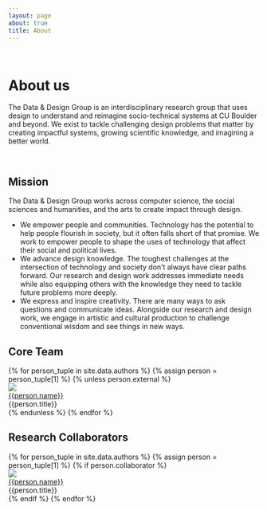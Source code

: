 ```yaml
---
layout: page
about: true
title: About
---
```


<div class="pure-g">
  <div class="pure-u-md-1-12">
  &nbsp;
  </div>
  <div class="pure-u-1 pure-u-md-11-12">
    <h1>About us</h1>
  </div>
</div>

<div class="pure-g">
  <div class="pure-u-1 pure-u-md-1-2">
    <p>
      The <span class="dnd">Data & Design</span> Group is an interdisciplinary research group that uses design to understand and reimagine socio-technical systems at CU Boulder and beyond. We exist to tackle challenging design problems that matter by creating impactful systems, growing scientific knowledge, and imagining a better world.
    </p>
  </div>
</div>

<div class="pure-g">
  <div class="pure-u-md-1-4">&nbsp;</div>
  <div class="pure-u-1 pure-u-md-1-2">
    <h2>Mission</h2>
    <p>
      The <span class="dnd">Data & Design</span> Group works across computer science, the social sciences and humanities, and the arts to create impact through design.
    </p>
    <ul>
      <li>
        <span class="mission-item">We empower people and communities.</span>
        Technology has the potential to help people flourish in society, but it often falls short of that promise. We work to empower people to shape the uses of technology that affect their social and political lives.
      </li>
      <li>
        <span class="mission-item">We advance design knowledge.</span> The toughest challenges at the intersection of technology and society don’t always have clear paths forward. Our research and design work addresses immediate needs while also equipping others with the knowledge they need to tackle future problems more deeply.
      </li>
      <li>
        <span class="mission-item">We express and inspire creativity.</span>
        There are many ways to ask questions and communicate ideas.
        Alongside our research and design work, we engage in artistic and cultural production to challenge conventional wisdom and see things in new ways.
      </li>
    </ul>
  </div>
</div>

<div class="pure-g">
  <div class="pure-u-1 pure-u-md-1-2">
    <h2>Core Team</h2>
    <div class="people-container">
      {% for person_tuple in site.data.authors %}
        {% assign person = person_tuple[1] %}
        {% unless person.external %}
        <div class="person">
          <div class="portrait monotone">
            <a href="{{person.url}}">
              <img src="/imgs/people/{{person_tuple[0]}}.jpg" aria-hidden="true"/>
            </a>
          </div>
          <div class="person-name"><a href="{{person.url}}">{{person.name}}</a></div>
          <div class="person-title">{{person.title}}</div>
        </div>
        {% endunless %}
      {% endfor %}
    </div>
  </div>
</div>

<div class="pure-g">
  <div class="pure-u-1 pure-u-md-1-2">
    <h2>Research Collaborators</h2>
    <div class="people-container">
      {% for person_tuple in site.data.authors %}
        {% assign person = person_tuple[1] %}
        {% if person.collaborator %}
        <div class="person">
          <div class="portrait monotone">
            <a href="{{person.url}}">
              <img src="/imgs/people/{{person_tuple[0]}}.jpg" aria-hidden="true"/>
            </a>
          </div>
          <div class="person-name"><a href="{{person.url}}">{{person.name}}</a></div>
          <div class="person-title">{{person.title}}</div>
        </div>
        {% endif %}
      {% endfor %}
    </div>
  </div>
</div>
